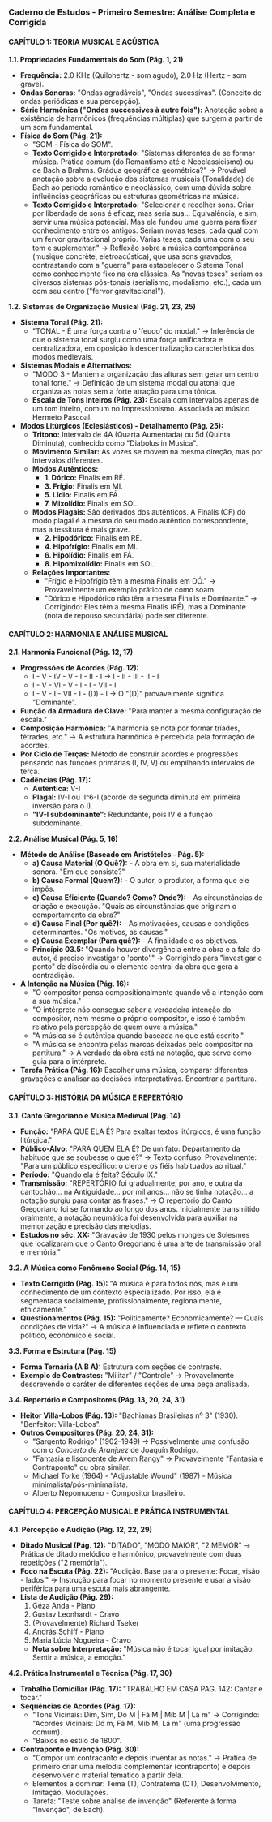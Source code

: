 ### **Caderno de Estudos - Primeiro Semestre: Análise Completa e Corrigida**

#### **CAPÍTULO 1: TEORIA MUSICAL E ACÚSTICA**

**1.1. Propriedades Fundamentais do Som (Pág. 1, 21)**

- **Frequência:** 2.0 KHz (Quilohertz - som agudo), 2.0 Hz (Hertz - som grave).
- **Ondas Sonoras:** "Ondas agradáveis", "Ondas sucessivas". (Conceito de ondas periódicas e sua percepção).
- **Série Harmônica ("Ondes successives à autre fois"):** Anotação sobre a existência de harmônicos (frequências múltiplas) que surgem a partir de um som fundamental.
- **Física do Som (Pág. 21):**
  - "SOM - Física do SOM".
  - **Texto Corrigido e Interpretado:** "Sistemas diferentes de se formar música. Prática comum (do Romantismo até o Neoclassicismo) ou de Bach a Brahms. Grádua geográfica geométrica?" -> Provável anotação sobre a evolução dos sistemas musicais (Tonalidade) de Bach ao período romântico e neoclássico, com uma dúvida sobre influências geográficas ou estruturas geométricas na música.
  - **Texto Corrigido e Interpretado:** "Selecionar e recolher sons. Criar por liberdade de sons é eficaz, mas seria sua... Equivalência, e sim, servir uma música potencial. Mas ele fundou uma guerra para fixar conhecimento entre os antigos. Seriam novas teses, cada qual com um fervor gravitacional próprio. Várias teses, cada uma com o seu tom e suplementar." -> Reflexão sobre a música contemporânea (musique concrète, eletroacústica), que usa sons gravados, contrastando com a "guerra" para estabelecer o Sistema Tonal como conhecimento fixo na era clássica. As "novas teses" seriam os diversos sistemas pós-tonais (serialismo, modalismo, etc.), cada um com seu centro ("fervor gravitacional").

**1.2. Sistemas de Organização Musical (Pág. 21, 23, 25)**

- **Sistema Tonal (Pág. 21):**
  - "TONAL - É uma força contra o 'feudo' do modal." -> Inferência de que o sistema tonal surgiu como uma força unificadora e centralizadora, em oposição à descentralização característica dos modos medievais.
- **Sistemas Modais e Alternativos:**
  - "MODO 3 - Mantém a organização das alturas sem gerar um centro tonal forte." -> Definição de um sistema modal ou atonal que organiza as notas sem a forte atração para uma tônica.
  - **Escala de Tons Inteiros (Pág. 23):** Escala com intervalos apenas de um tom inteiro, comum no Impressionismo. Associada ao músico Hermeto Pascoal.
- **Modos Litúrgicos (Eclesiásticos) - Detalhamento (Pág. 25):**
  - **Tritono:** Intervalo de 4A (Quarta Aumentada) ou 5d (Quinta Diminuta), conhecido como "Diabolus in Musica".
  - **Movimento Similar:** As vozes se movem na mesma direção, mas por intervalos diferentes.
  - **Modos Autênticos:**
    - **1. Dórico:** Finalis em RÉ.
    - **3. Frígio:** Finalis em MI.
    - **5. Lídio:** Finalis em FÁ.
    - **7. Mixolídio:** Finalis em SOL.
  - **Modos Plagais:** São derivados dos autênticos. A Finalis (CF) do modo plagal é a mesma do seu modo autêntico correspondente, mas a tessitura é mais grave.
    - **2. Hipodórico:** Finalis em RÉ.
    - **4. Hipofrígio:** Finalis em MI.
    - **6. Hipolídio:** Finalis em FÁ.
    - **8. Hipomixolídio:** Finalis em SOL.
  - **Relações Importantes:**
    - "Frígio e Hipofrígio têm a mesma Finalis em DÓ." -> Provavelmente um exemplo prático de como soam.
    - "Dórico e Hipodórico não têm a mesma Finalis e Dominante." -> Corrigindo: Eles têm a mesma Finalis (RÉ), mas a Dominante (nota de repouso secundária) pode ser diferente.

#### **CAPÍTULO 2: HARMONIA E ANÁLISE MUSICAL**

**2.1. Harmonia Funcional (Pág. 12, 17)**

- **Progressões de Acordes (Pág. 12):**
  - I - V - IV - V - I - II - I → I - II - III - II - I
  - I - V - VI - V - I - I - VII - I
  - I - V - I - VII - I - (D) - I -> O "(D)" provavelmente significa "Dominante".
- **Função da Armadura de Clave:** "Para manter a mesma configuração de escala."
- **Composição Harmônica:** "A harmonia se nota por formar tríades, tétrades, etc." -> A estrutura harmônica é percebida pela formação de acordes.
- **Por Ciclo de Terças:** Método de construir acordes e progressões pensando nas funções primárias (I, IV, V) ou empilhando intervalos de terça.
- **Cadências (Pág. 17):**
  - **Autêntica:** V-I
  - **Plagal:** IV-I ou II^6-I (acorde de segunda diminuta em primeira inversão para o I).
  - **"IV-I subdominante":** Redundante, pois IV é a função subdominante.

**2.2. Análise Musical (Pág. 5, 16)**

- **Método de Análise (Baseado em Aristóteles - Pág. 5):**
  - **a) Causa Material (O Quê?):** - A obra em si, sua materialidade sonora. "Em que consiste?"
  - **b) Causa Formal (Quem?):** - O autor, o produtor, a forma que ele impôs.
  - **c) Causa Eficiente (Quando? Como? Onde?):** - As circunstâncias de criação e execução. "Quais as circunstâncias que originam o comportamento da obra?"
  - **d) Causa Final (Por quê?):** - As motivações, causas e condições determinantes. "Os motivos, as causas."
  - **e) Causa Exemplar (Para quê?):** - A finalidade e os objetivos.
  - **Princípio 03.5:** "Quando houver divergência entre a obra e a fala do autor, é preciso investigar o 'ponto'." -> Corrigindo para "investigar o ponto" de discórdia ou o elemento central da obra que gera a contradição.
- **A Intenção na Música (Pág. 16):**
  - "O compositor pensa compositionalmente quando vê a intenção com a sua música."
  - "O intérprete não consegue saber a verdadeira intenção do compositor, nem mesmo o próprio compositor, e isso é também relativo pela percepção de quem ouve a música."
  - "A música só é autêntica quando baseada no que está escrito."
  - "A música se encontra pelas marcas deixadas pelo compositor na partitura." -> A verdade da obra está na notação, que serve como guia para o intérprete.
- **Tarefa Prática (Pág. 16):** Escolher uma música, comparar diferentes gravações e analisar as decisões interpretativas. Encontrar a partitura.

#### **CAPÍTULO 3: HISTÓRIA DA MÚSICA E REPERTÓRIO**

**3.1. Canto Gregoriano e Música Medieval (Pág. 14)**

- **Função:** "PARA QUE ELA É? Para exaltar textos litúrgicos, é uma função litúrgica."
- **Público-Alvo:** "PARA QUEM ELA É? De um fato: Departamento da habitude que se soubesse o que é?" -> Texto confuso. Provavelmente: "Para um público específico: o clero e os fiéis habituados ao ritual."
- **Período:** "Quando ela é feita? Século IX."
- **Transmissão:** "REPERTÓRIO foi gradualmente, por ano, e outra da cantochão... na Antiguidade... por mil anos... não se tinha notação... a notação surgiu para contar as frases." -> O repertório do Canto Gregoriano foi se formando ao longo dos anos. Inicialmente transmitido oralmente, a notação neumática foi desenvolvida para auxiliar na memorização e precisão das melodias.
- **Estudos no séc. XX:** "Gravação de 1930 pelos monges de Solesmes que localizaram que o Canto Gregoriano é uma arte de transmissão oral e memória."

**3.2. A Música como Fenômeno Social (Pág. 14, 15)**

- **Texto Corrigido (Pág. 15):** "A música é para todos nós, mas é um conhecimento de um contexto especializado. Por isso, ela é segmentada socialmente, profissionalmente, regionalmente, etnicamente."
- **Questionamentos (Pág. 15):** "Politicamente? Economicamente? — Quais condições de vida?" -> A música é influenciada e reflete o contexto político, econômico e social.

**3.3. Forma e Estrutura (Pág. 15)**

- **Forma Ternária (A B A):** Estrutura com seções de contraste.
- **Exemplo de Contrastes:** "Militar" / "Controle" -> Provavelmente descrevendo o caráter de diferentes seções de uma peça analisada.

**3.4. Repertório e Compositores (Pág. 13, 20, 24, 31)**

- **Heitor Villa-Lobos (Pág. 13):** "Bachianas Brasileiras nº 3" (1930). "Benfeitor: Villa-Lobos".
- **Outros Compositores (Pág. 20, 24, 31):**
  - "Sargento Rodrigo" (1902-1949) -> Possivelmente uma confusão com o _Concerto de Aranjuez_ de Joaquín Rodrigo.
  - "Fantasia e lisoncente de Avem Rangy" -> Provavelmente "Fantasia e Contraponto" ou obra similar.
  - Michael Torke (1964) - "Adjustable Wound" (1987) - Música minimalista/pós-minimalista.
  - Alberto Nepomuceno - Compositor brasileiro.

#### **CAPÍTULO 4: PERCEPÇÃO MUSICAL E PRÁTICA INSTRUMENTAL**

**4.1. Percepção e Audição (Pág. 12, 22, 29)**

- **Ditado Musical (Pág. 12):** "DITADO", "MODO MAIOR", "2 MEMOR" -> Prática de ditado melódico e harmônico, provavelmente com duas repetições ("2 memória").
- **Foco na Escuta (Pág. 22):** "Audição. Base para o presente: Focar, visão - lados." -> Instrução para focar no momento presente e usar a visão periférica para uma escuta mais abrangente.
- **Lista de Audição (Pág. 29):**
  1.  Géza Anda - Piano
  2.  Gustav Leonhardt - Cravo
  3.  (Provavelmente) Richard Tseker
  4.  András Schiff - Piano
  5.  Maria Lúcia Nogueira - Cravo
  - **Nota sobre Interpretação:** "Música não é tocar igual por imitação. Sentir a música, a emoção."

**4.2. Prática Instrumental e Técnica (Pág. 17, 30)**

- **Trabalho Domiciliar (Pág. 17):** "TRABALHO EM CASA PAG. 142: Cantar e tocar."
- **Sequências de Acordes (Pág. 17):**
  - "Tons Vicinais: Dim, Sim, Dó M | Fá M | Mib M | Lá m" -> Corrigindo: "Acordes Vicinais: Dó m, Fá M, Mib M, Lá m" (uma progressão comum).
  - "Baixos no estilo de 1800".
- **Contraponto e Invenção (Pág. 30):**
  - "Compor um contracanto e depois inventar as notas." -> Prática de primeiro criar uma melodia complementar (contraponto) e depois desenvolver o material temático a partir dela.
  - Elementos a dominar: Tema (T), Contratema (CT), Desenvolvimento, Imitação, Modulações.
  - Tarefa: "Teste sobre análise de invenção" (Referente à forma "Invenção", de Bach).
